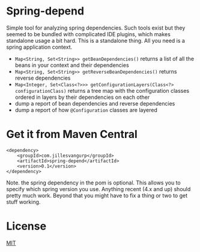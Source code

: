 # Spring-depend

Simple tool for analyzing spring dependencies. Such tools exist but they seemed to be bundled with complicated IDE plugins, which makes standalone usage a bit hard. This is a standalone thing. All you need is a spring application context.

  - `Map<String, Set<String>> getBeanDependencies()` returns a list of all the beans in your context and their dependencies
  - `Map<String, Set<String>> getReverseBeanDependencies()` returns reverse dependencies
  - `Map<Integer, Set<Class<?>>> getConfigurationLayers(Class<?> configurationClass)` returns a tree map with the configuration classes ordered in layers by their dependencies on each other
  - dump a report of bean dependencies and reverse dependencies
  - dump a report of how  `@Configuration` classes are layered

# Get it from Maven Central

```
<dependency>
    <groupId>com.jillesvangurp</groupId>
    <artifactId>spring-depend</artifactId>
    <version>0.1</version>
</dependency>
```

Note. the spring dependency in the pom is optional. This allows you to specify which spring version you use. Anything recent (4.x and up) should pretty much work. Beyond that you might have to fix a thing or two to get stuff working.

# License

[MIT](LICENSE)
